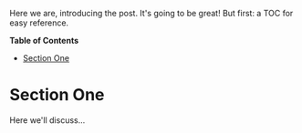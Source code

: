 Here we are, introducing the post. It's going to be great!
But first: a TOC for easy reference.

<!-- START doctoc generated TOC please keep comment here to allow auto update -->
<!-- DON'T EDIT THIS SECTION, INSTEAD RE-RUN doctoc TO UPDATE -->
**Table of Contents**

- [Section One](#section-one)

<!-- END doctoc generated TOC please keep comment here to allow auto update -->

# Section One

Here we'll discuss...
